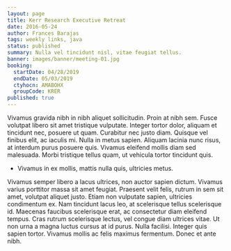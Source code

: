 ```yaml
---
layout: page
title: Kerr Research Executive Retreat
date: 2016-05-24
author: Frances Barajas
tags: weekly links, java
status: published
summary: Nulla vel tincidunt nisl, vitae feugiat tellus.
banner: images/banner/meeting-01.jpg
booking:
  startDate: 04/28/2019
  endDate: 05/03/2019
  ctyhocn: AMABOHX
  groupCode: KRER
published: true
---
```

Vivamus gravida nibh in nibh aliquet sollicitudin. Proin at nibh sem. Fusce volutpat libero sit amet tristique vulputate. Integer tortor dolor, aliquam et tincidunt nec, posuere ut quam. Curabitur nec justo diam. Quisque vel finibus elit, ac iaculis mi. Nulla in metus sapien. Aliquam lacinia nunc risus, at interdum purus posuere quis. Vivamus eleifend mollis diam sed malesuada. Morbi tristique tellus quam, ut vehicula tortor tincidunt quis.

* Vivamus in ex mollis, mattis nulla quis, ultricies metus.

Vivamus semper libero a lacus ultrices, non auctor sapien dictum. Vivamus varius porttitor massa sit amet feugiat. Praesent velit felis, rutrum in sem sit amet, volutpat aliquet justo. Etiam non vulputate sapien, ultricies condimentum ex. Nam tincidunt lacus leo, at scelerisque tellus scelerisque id. Maecenas faucibus scelerisque erat, ac consectetur diam eleifend tempus. Cras rutrum scelerisque lectus, vel congue diam ultrices vitae. Ut non urna a magna luctus cursus at id purus. Nulla facilisi. Integer quis sapien tortor. Vivamus mollis ac felis maximus fermentum. Donec et ante nibh.

